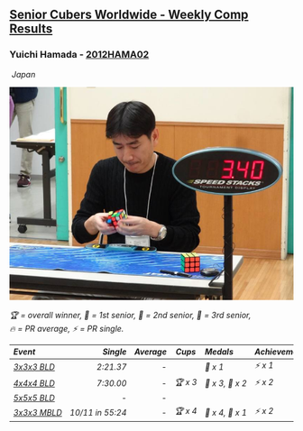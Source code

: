 <style>table {white-space: nowrap;}</style>
<link rel="stylesheet" type="text/css" href="/scw-comp/css/flags.css" />

## [Senior Cubers Worldwide - Weekly Comp Results](/scw-comp/results/)
### Yuichi Hamada - [2012HAMA02](https://www.worldcubeassociation.org/persons/2012HAMA02)

<i class="flag flag-JP" />&nbsp;Japan

![Yuichi Hamada](1560444984.jpg)

<span style="white-space: nowrap;">🏆 = overall winner</span>, <span style="white-space: nowrap;">🥇 = 1st senior</span>, <span style="white-space: nowrap;">🥈 = 2nd senior</span>, <span style="white-space: nowrap;">🥉 = 3rd senior</span>, <span style="white-space: nowrap;">🔥 = PR average</span>, <span style="white-space: nowrap;">⚡ = PR single</span>.

| Event | Single | Average | Cups | Medals | Achievements|
| :-- | --: | --: | :--: | :-- | :-- |
| [3x3x3 BLD](333bf.md) | 2:21.37 | - |  | 🥉 x 1 | ⚡ x 1 |
| [4x4x4 BLD](444bf.md) | 7:30.00 | - | 🏆 x 3 | 🥇 x 3, 🥈 x 2 | ⚡ x 2 |
| [5x5x5 BLD](555bf.md) | - | - |  |  |  |
| [3x3x3 MBLD](333mbf.md) | 10/11 in 55:24 | - | 🏆 x 4 | 🥇 x 4, 🥈 x 1 | ⚡ x 2 |

<!-- Global site tag (gtag.js) - Google Analytics -->
<script async src="https://www.googletagmanager.com/gtag/js?id=UA-86348435-3"></script>
<script>window.dataLayer = window.dataLayer || []; function gtag() {dataLayer.push(arguments);} gtag('js', new Date()); gtag('config', 'UA-86348435-3');</script>

